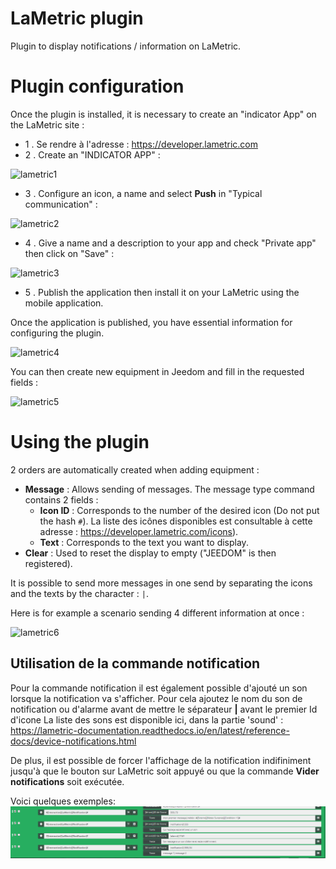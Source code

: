# LaMetric plugin

Plugin to display notifications / information on LaMetric.

# Plugin configuration

Once the plugin is installed, it is necessary to create an "indicator App" on the LaMetric site :

-   1 \. Se rendre à l'adresse : <https://developer.lametric.com>
-   2 \. Create an "INDICATOR APP" :

![lametric1](../images/lametric1.png)

-   3 \. Configure an icon, a name and select **Push** in "Typical communication" :

![lametric2](../images/lametric2.png)

-   4 \. Give a name and a description to your app and check "Private app" then click on "Save" :

![lametric3](../images/lametric3.png)

-   5 \. Publish the application then install it on your LaMetric using the mobile application.

Once the application is published, you have essential information for configuring the plugin.

![lametric4](../images/lametric4.png)

You can then create new equipment in Jeedom and fill in the requested fields :

![lametric5](../images/lametric5.png)

# Using the plugin

2 orders are automatically created when adding equipment :

-   **Message** : Allows sending of messages. The message type command contains 2 fields :
    - **Icon ID** : Corresponds to the number of the desired icon (Do not put the hash ``#``). La liste des icônes disponibles est consultable à cette adresse : <https://developer.lametric.com/icons>).
    - **Text** : Corresponds to the text you want to display.
-   **Clear** : Used to reset the display to empty ("JEEDOM" is then registered).

It is possible to send more messages in one send by separating the icons and the texts by the character : ``|``.

Here is for example a scenario sending 4 different information at once :

![lametric6](../images/lametric6.png)

## Utilisation de la commande notification

Pour la commande notification il est également possible d'ajouté un son  lorsque la notification va s'afficher. Pour cela ajoutez le nom du son de notification ou d'alarme avant de mettre le séparateur **|** avant le premier Id d'icone
La liste des sons est disponible ici, dans la partie 'sound' : <https://lametric-documentation.readthedocs.io/en/latest/reference-docs/device-notifications.html> 

De plus, il est possible de forcer l'affichage de la notification indifiniment jusqu'à que le bouton sur LaMetric soit appuyé ou que la commande **Vider notifications** soit exécutée.

Voici quelques exemples:
![lametric-notifs-exemples](../images/lametric-notifs-exemples.png)